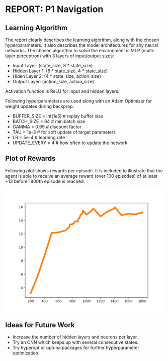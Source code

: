 # REPORT: P1 Navigation


## Learning Algorithm

The report clearly describes the learning algorithm, along with the chosen hyperparameters. It also describes the model architectures for any neural networks.
The chosen algorithm to solve the environment is MLP (multi-layer perceptron) with 3 layers of input/output sizes:

- Input Layer: (state_size, 8 * state_size)
- Hidden Layer 1: (8 * state_size, 4 * state_size)
- Hiden Layer 2: (4 * state_size, action_size)
- Output Layer: (action_size, action_size)

Activation function is ReLU for input and hidden layers.

Following hyperparameters are used along with an Adam Optimizer for weight updates during backprop.

- BUFFER_SIZE = int(1e5)  # replay buffer size
- BATCH_SIZE = 64         # minibatch size
- GAMMA = 0.99            # discount factor
- TAU = 1e-3              # for soft update of target parameters
- LR = 5e-4               # learning rate 
- UPDATE_EVERY = 4        # how often to update the network


## Plot of Rewards
	
Following plot shows rewards per episode. It is included to illustrate that the agent is able to receive an average reward (over 100 episodes) of at least +13 before 1800th episode is reached.

![Score per episode](./score.png?raw=true&s=100)

## Ideas for Future Work

- Increase the number of hidden layers and neurons per layer.
- Try an CNN which keeps up with several consecutive states.
- Try hyperopt or optuna packages for further hyperparameter optimization.


